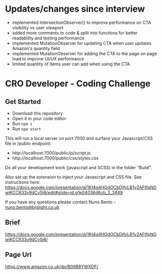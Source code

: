# Updates/changes since interview

- implemented IntersectionObserver() to improve performance on CTA visibility vs user viewport
- added more comments to code & split into functions for better readability and testing performance
- implemented MutationObserver for updating CTA when user updates Amazon's quantity field
- implemented MutationObserver for adding the CTA to the page on page load to improve UI/UX performance
- limited quantity of items user can add when using the CTA

# CRO Developer - Coding Challenge

## Get Started

- Download this repository
- Open it in your code editor
- Run `npm i`
- Run `npm start`

This will run a local server on port 7000 and surface your Javascript/CSS file in /public endpoint:

- http://localhost:7000/public/js/script.js
- http://localhost:7000/public/css/styles.css

Do all your development work (javascript and SCSS) in the folder "Build".

Also set up the extension to inject your Javascript and CSS file. See instructions here: https://docs.google.com/presentation/d/1Kt4g4HGdOCbDjfyLB1y2AFtfpNGwjKCCR33y9dCvSj8/edit#slide=id.g1e04036d6cb_3_3449

If you have any questions please contact Nuno Bento - [nuno.bento@biglight.co.uk](mailto:nuno.bento@biglight.co.uk?subject=Github%20CRO%20Coding%20Challenge)

## Brief

https://docs.google.com/presentation/d/1Kt4g4HGdOCbDjfyLB1y2AFtfpNGwjKCCR33y9dCvSj8/

## Page Url

https://www.amazon.co.uk/dp/B09B8YWXDF/
